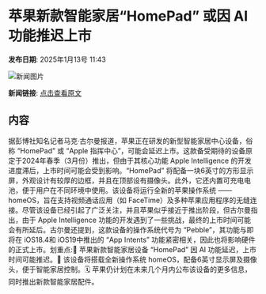 # 苹果新款智能家居“HomePad” 或因 AI 功能推迟上市

**发布日期**: 2025年1月13号 11:43

![新闻图片](https://pic.chinaz.com/picmap/thumb/202011091027589801_4.jpg)

**新闻链接**: [点击查看原文](https://www.aibase.com/zh/news/14659)

## 内容

据彭博社知名记者马克·古尔曼报道，苹果正在研发的新型智能家居中心设备，俗称 “HomePad” 或 “Apple 指挥中心”，可能会延迟上市。这款备受期待的设备原定于2024年春季（3月份）推出，但由于其核心功能 Apple Intelligence 的开发进度滞后，上市时间可能会受到影响。“HomePad” 将配备一块6英寸的方形显示屏，外观设计有较厚的边框，并且在顶部设有摄像头。此外，它还内置可充电电池，便于用户在不同环境中使用。该设备将运行全新的苹果操作系统 ——homeOS，旨在支持视频通话应用（如 FaceTime）及多种苹果应用程序的无缝连接。尽管该设备已经引起了广泛关注，并且苹果似乎接近于推出阶段，但古尔曼指出，由于 Apple Intelligence 功能的开发遇到了一些挑战，最终的上市时间可能会有所延后。古尔曼还提到，这款设备的操作系统代号为 “Pebble”，其功能与即将在 iOS18.4和 iOS19中推出的 “App Intents” 功能紧密相关，因此也将影响硬件的正式上市。划重点:🌟 苹果新款智能家居设备 “HomePad” 因 AI 功能延迟，上市时间可能推迟。📱 该设备将搭载全新操作系统 homeOS，配备6英寸显示屏及摄像头，便于智能家居控制。🗓️ 苹果仍计划在未来几个月内公布该设备的更多信息，同时推出新款智能家居配件。
